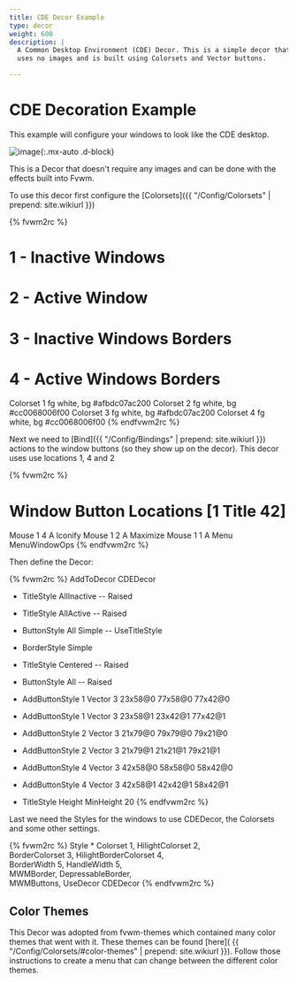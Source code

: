 ```yaml
---
title: CDE Decor Example
type: decor
weight: 600
description: |
  A Common Desktop Environment (CDE) Decor. This is a simple decor that
  uses no images and is built using Colorsets and Vector buttons.

---
```

# CDE Decoration Example

This example will configure your windows to look like the CDE desktop.

![image](scrot.png){:.mx-auto .d-block}

This is a Decor that doesn't require any images and can be done with
the effects built into Fvwm.

To use this decor first configure the 
[Colorsets]({{ "/Config/Colorsets" | prepend: site.wikiurl }})

{% fvwm2rc %}
#   1 - Inactive Windows 
#   2 - Active Window
#   3 - Inactive Windows Borders
#   4 - Active Windows Borders
Colorset 1 fg white, bg #afbdc07ac200
Colorset 2 fg white, bg #cc0068006f00
Colorset 3 fg white, bg #afbdc07ac200
Colorset 4 fg white, bg #cc0068006f00
{% endfvwm2rc %}

Next we need to [Bind]({{ "/Config/Bindings" | prepend: site.wikiurl }})
actions to the window buttons (so they show up on the decor). This decor uses
use locations 1, 4 and 2

{% fvwm2rc %}
# Window Button Locations [1 Title 42]
Mouse 1 4 A Iconify
Mouse 1 2 A Maximize
Mouse 1 1 A Menu MenuWindowOps
{% endfvwm2rc %}

Then define the Decor:

{% fvwm2rc %}
AddToDecor CDEDecor
+ TitleStyle    AllInactive -- Raised
+ TitleStyle    AllActive -- Raised
+ ButtonStyle   All Simple -- UseTitleStyle
+ BorderStyle   Simple
+ TitleStyle    Centered -- Raised
+ ButtonStyle   All -- Raised

+ AddButtonStyle 1 Vector 3 23x58@0 77x58@0 77x42@0
+ AddButtonStyle 1 Vector 3 23x58@1 23x42@1 77x42@1

+ AddButtonStyle 2 Vector 3 21x79@0 79x79@0 79x21@0
+ AddButtonStyle 2 Vector 3 21x79@1 21x21@1 79x21@1

+ AddButtonStyle 4 Vector 3 42x58@0 58x58@0 58x42@0
+ AddButtonStyle 4 Vector 3 42x58@1 42x42@1 58x42@1

+ TitleStyle Height MinHeight 20
{% endfvwm2rc %}

Last we need the Styles for the windows to use CDEDecor, the
Colorsets and some other settings.

{% fvwm2rc %}
Style * Colorset 1, HilightColorset 2, \
        BorderColorset 3, HilightBorderColorset 4, \
        BorderWidth 5, HandleWidth 5, \
        MWMBorder, DepressableBorder, \
        MWMButtons, UseDecor CDEDecor
{% endfvwm2rc %}

## Color Themes

This Decor was adopted from fvwm-themes which contained many color themes
that went with it. These themes can be found [here](
{{ "/Config/Colorsets/#color-themes" | prepend: site.wikiurl }}). Follow
those instructions to create a menu that can change between the different
color themes.
